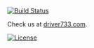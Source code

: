[![Build Status](https://travis-ci.org/driver733/blog.svg?branch=master)](https://travis-ci.org/driver733/blog)

Check us at [driver733.com](http://driver733.com).

[![License](https://img.shields.io/badge/license-MIT-green.svg)](https://github.com/driver733/blog/blob/master/LICENSE.txt)
